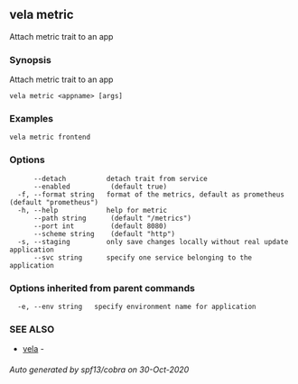 ## vela metric

Attach metric trait to an app

### Synopsis

Attach metric trait to an app

```
vela metric <appname> [args]
```

### Examples

```
vela metric frontend
```

### Options

```
      --detach          detach trait from service
      --enabled          (default true)
  -f, --format string   format of the metrics, default as prometheus (default "prometheus")
  -h, --help            help for metric
      --path string      (default "/metrics")
      --port int         (default 8080)
      --scheme string    (default "http")
  -s, --staging         only save changes locally without real update application
      --svc string      specify one service belonging to the application
```

### Options inherited from parent commands

```
  -e, --env string   specify environment name for application
```

### SEE ALSO

* [vela](vela.md)	 - 

###### Auto generated by spf13/cobra on 30-Oct-2020
